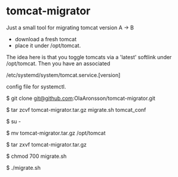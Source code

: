 # tomcat-migrator
Just a small tool for migrating tomcat version A -> B

* download a fresh tomcat
* place it under /opt/tomcat.

The idea here is that you toggle tomcats via a 'latest' softlink under /opt/tomcat. Then you have an associated

/etc/systemd/system/tomcat.service.[version]

config file for systemctl.

\$ git clone git@github.com:OlaAronsson/tomcat-migrator.git

\$ tar zcvf tomcat-migrator.tar.gz migrate.sh tomcat_conf

\$ su -

\$ mv tomcat-migrator.tar.gz /opt/tomcat

\$ tar zxvf tomcat-migrator.tar.gz

\$ chmod 700 migrate.sh

\$ ./migrate.sh
